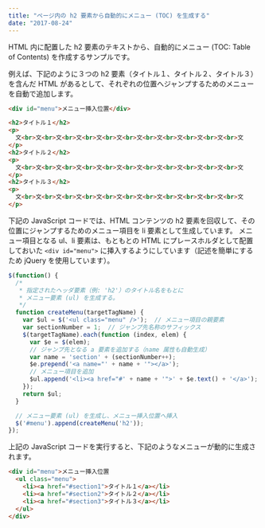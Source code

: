 ```yaml
---
title: "ページ内の h2 要素から自動的にメニュー (TOC) を生成する"
date: "2017-08-24"
---
```


HTML 内に配置した h2 要素のテキストから、自動的にメニュー (TOC: Table of Contents) を作成するサンプルです。

例えば、下記のように３つの h2 要素（タイトル１、タイトル２、タイトル３）を含んだ HTML があるとして、それぞれの位置へジャンプするためのメニューを自動で追加します。

~~~ html
<div id="menu">メニュー挿入位置</div>

<h2>タイトル１</h2>
<p>
  文<br>文<br>文<br>文<br>文<br>文<br>文<br>文<br>文<br>文<br>文<br>文
</p>
<h2>タイトル２</h2>
<p>
  文<br>文<br>文<br>文<br>文<br>文<br>文<br>文<br>文<br>文<br>文<br>文
</p>
<h2>タイトル３</h2>
<p>
  文<br>文<br>文<br>文<br>文<br>文<br>文<br>文<br>文<br>文<br>文<br>文
</p>
~~~

下記の JavaScript コードでは、HTML コンテンツの h2 要素を回収して、その位置にジャンプするためのメニュー項目を li 要素として生成しています。
メニュー項目となる ul、li 要素は、もともとの HTML にプレースホルダとして配置しておいた `<div id="menu">` に挿入するようにしています（記述を簡単にするため jQuery を使用しています）。

~~~ js
$(function() {
  /*
   * 指定されたヘッダ要素（例: 'h2'）のタイトル名をもとに
   * メニュー要素 (ul) を生成する。
   */
  function createMenu(targetTagName) {
    var $ul = $('<ul class="menu" />');  // メニュー項目の親要素
    var sectionNumber = 1;  // ジャンプ先名称のサフィックス
    $(targetTagName).each(function (index, elem) {
      var $e = $(elem);
      // ジャンプ先となる a 要素を追加する（name 属性も自動生成）
      var name = 'section' + (sectionNumber++);
      $e.prepend('<a name="' + name + '"></a>');
      // メニュー項目を追加
      $ul.append('<li><a href="#' + name + '">' + $e.text() + '</a>');
    });
    return $ul;
  }

  // メニュー要素 (ul) を生成し、メニュー挿入位置へ挿入
  $('#menu').append(createMenu('h2'));
});
~~~

上記の JavaScript コードを実行すると、下記のようなメニューが動的に生成されます。

~~~ html
<div id="menu">メニュー挿入位置
  <ul class="menu">
    <li><a href="#section1">タイトル１</a></li>
    <li><a href="#section2">タイトル２</a></li>
    <li><a href="#section3">タイトル３</a></li>
  </ul>
</div>
~~~

